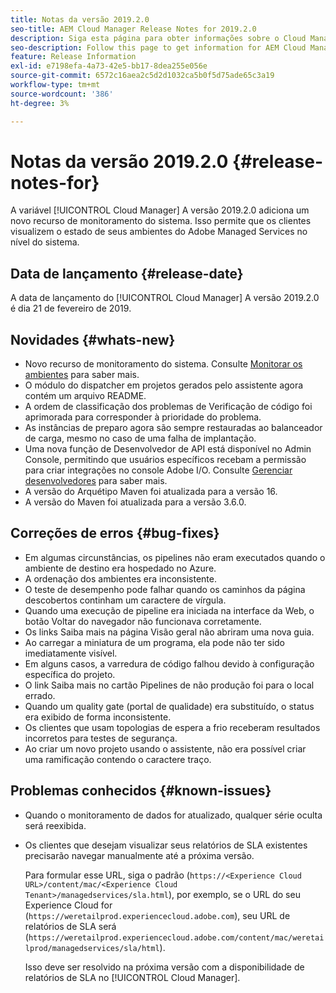 ```yaml
---
title: Notas da versão 2019.2.0
seo-title: AEM Cloud Manager Release Notes for 2019.2.0
description: Siga esta página para obter informações sobre o Cloud Manager Versão 2019.2.0.
seo-description: Follow this page to get information for AEM Cloud Manager Release 2019.2.0.
feature: Release Information
exl-id: e7198efa-4a73-42e5-bb17-8dea255e056e
source-git-commit: 6572c16aea2c5d2d1032ca5b0f5d75ade65c3a19
workflow-type: tm+mt
source-wordcount: '386'
ht-degree: 3%

---
```


# Notas da versão 2019.2.0 {#release-notes-for}

A variável [!UICONTROL Cloud Manager] A versão 2019.2.0 adiciona um novo recurso de monitoramento do sistema. Isso permite que os clientes visualizem o estado de seus ambientes do Adobe Managed Services no nível do sistema.


## Data de lançamento {#release-date}

A data de lançamento do [!UICONTROL Cloud Manager] A versão 2019.2.0 é dia 21 de fevereiro de 2019.

## Novidades {#whats-new}

* Novo recurso de monitoramento do sistema. Consulte [Monitorar os ambientes](/help/using/monitoring-environments.md) para saber mais.
* O módulo do dispatcher em projetos gerados pelo assistente agora contém um arquivo README.
* A ordem de classificação dos problemas de Verificação de código foi aprimorada para corresponder à prioridade do problema.
* As instâncias de preparo agora são sempre restauradas ao balanceador de carga, mesmo no caso de uma falha de implantação.
* Uma nova função de Desenvolvedor de API está disponível no Admin Console, permitindo que usuários específicos recebam a permissão para criar integrações no console Adobe I/O. Consulte [Gerenciar desenvolvedores](https://www.adobe.com/go/aac_api_prod_learn) para saber mais.
* A versão do Arquétipo Maven foi atualizada para a versão 16.
* A versão do Maven foi atualizada para a versão 3.6.0.

## Correções de erros {#bug-fixes}

* Em algumas circunstâncias, os pipelines não eram executados quando o ambiente de destino era hospedado no Azure.
* A ordenação dos ambientes era inconsistente.
* O teste de desempenho pode falhar quando os caminhos da página descobertos continham um caractere de vírgula.
* Quando uma execução de pipeline era iniciada na interface da Web, o botão Voltar do navegador não funcionava corretamente.
* Os links Saiba mais na página Visão geral não abriram uma nova guia.
* Ao carregar a miniatura de um programa, ela pode não ter sido imediatamente visível.
* Em alguns casos, a varredura de código falhou devido à configuração específica do projeto.
* O link Saiba mais no cartão Pipelines de não produção foi para o local errado.
* Quando um quality gate (portal de qualidade) era substituído, o status era exibido de forma inconsistente.
* Os clientes que usam topologias de espera a frio receberam resultados incorretos para testes de segurança.
* Ao criar um novo projeto usando o assistente, não era possível criar uma ramificação contendo o caractere traço.

## Problemas conhecidos {#known-issues}

* Quando o monitoramento de dados for atualizado, qualquer série oculta será reexibida.
* Os clientes que desejam visualizar seus relatórios de SLA existentes precisarão navegar manualmente até a próxima versão.

   Para formular esse URL, siga o padrão (`https://<Experience Cloud URL>/content/mac/<Experience Cloud Tenant>/managedservices/sla.html`), por exemplo, se o URL do seu Experience Cloud for (`https://weretailprod.experiencecloud.adobe.com`), seu URL de relatórios de SLA será (`https://weretailprod.experiencecloud.adobe.com/content/mac/weretailprod/managedservices/sla/html`).

   Isso deve ser resolvido na próxima versão com a disponibilidade de relatórios de SLA no [!UICONTROL Cloud Manager].
